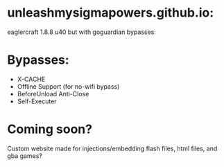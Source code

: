 # unleashmysigmapowers.github.io:
  eaglercraft 1.8.8 u40 but with goguardian bypasses:
# Bypasses:
  - X-CACHE
  - Offline Support (for no-wifi bypass)
  - BeforeUnload Anti-Close
  - Self-Executer
# Coming soon?
  Custom website made for injections/embedding flash files, html files, and gba games?
